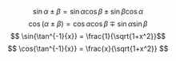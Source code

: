 
$$ \sin{\alpha\pm\beta} = \sin{\alpha}\cos{\beta}\pm\sin{\beta\cos{\alpha}} $$
$$ \cos{(\alpha\pm \beta)} = \cos{\alpha}\cos{\beta} \mp \sin{\alpha}\sin{\beta} $$
$$ \sin{\tan^{-1}{x}} = \frac{1}{\sqrt{1+x^2}}$$
$$ \cos{\tan^{-1}{x}} = \frac{x}{\sqrt{1+x^2}} $$
